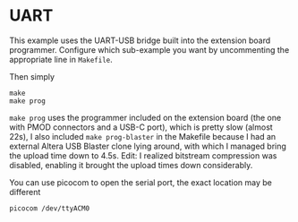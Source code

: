 # UART

This example uses the UART-USB bridge built into the extension board programmer. Configure which sub-example you want by uncommenting the appropriate line in `Makefile`.

Then simply
```
make
make prog
```
`make prog` uses the programmer included on the extension board (the one with PMOD connectors and a USB-C port), which is pretty slow (almost 22s), I also included `make prog-blaster` in the Makefile because I had an external Altera USB Blaster clone lying around, with which I managed bring the upload time down to 4.5s.  Edit: I realized bitstream compression was disabled, enabling it brought the upload times down considerably.

You can use picocom to open the serial port, the exact location may be different
```
picocom /dev/ttyACM0
```
